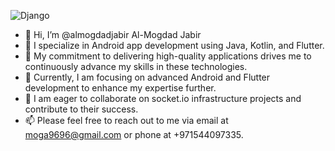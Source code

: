 ![Django](https://img.shields.io/badge/django-%23092E20.svg?style=for-the-badge&logo=django&logoColor=white)

- 👋 Hi, I’m @almogdadjabir Al-Mogdad Jabir
- 🔭 I specialize in Android app development using Java, Kotlin, and Flutter.
- 🌱 My commitment to delivering high-quality applications drives me to continuously advance my skills in these technologies.
- 🔭 Currently, I am focusing on advanced Android and Flutter development to enhance my expertise further.
- 💞️ I am eager to collaborate on socket.io infrastructure projects and contribute to their success.
- 📫 Please feel free to reach out to me via email at moga9696@gmail.com or phone at +971544097335.
